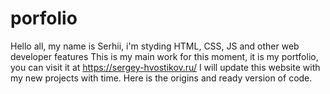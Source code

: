 # porfolio
Hello all, my name is Serhii, i'm styding HTML, CSS, JS and other web developer features
This is my main work for this moment, it is my portfolio, you can visit it at https://sergey-hvostikov.ru/
I will update this website with my new projects with time.
Here is the origins and ready version of code.
